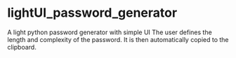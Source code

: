 # lightUI_password_generator
A light python password generator with simple UI
The user defines the length and complexity of the password. It is then automatically copied to the clipboard.
